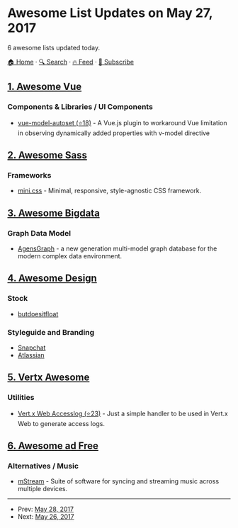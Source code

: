 # Awesome List Updates on May 27, 2017

6 awesome lists updated today.

[🏠 Home](/README.md) · [🔍 Search](https://test.trackawesomelist.com/search/) · [🔥 Feed](https://test.trackawesomelist.com/feed.xml) · [📮 Subscribe](https://trackawesomelist.us17.list-manage.com/subscribe?u=d2f0117aa829c83a63ec63c2f&id=36a103854c)



## [1. Awesome Vue](/content/vuejs/awesome-vue/README.md)

### Components & Libraries / UI Components

*   [vue-model-autoset (⭐18)](https://github.com/outluch/vue-model-autoset) - A Vue.js plugin to workaround Vue limitation in observing dynamically added properties with v-model directive

## [2. Awesome Sass](/content/Famolus/awesome-sass/README.md)

### Frameworks

*   [mini.css](http://minicss.org/) - Minimal, responsive, style-agnostic CSS framework.

## [3. Awesome Bigdata](/content/newTendermint/awesome-bigdata/README.md)

### Graph Data Model

*   [AgensGraph](http://www.agensgraph.com/) - a new generation multi-model graph database for the modern complex data environment.

## [4. Awesome Design](/content/gztchan/awesome-design/README.md)

### Stock

*   [butdoesitfloat](http://butdoesitfloat.com/)

### Styleguide and Branding

*   [Snapchat](https://www.snapchat.com/brand-guidelines#general-usage-guidelines)
*   [Atlassian](https://atlassian.design/)

## [5. Vertx Awesome](/content/vert-x3/vertx-awesome/README.md)

### Utilities

*   [Vert.x Web Accesslog (⭐23)](https://github.com/romanpierson/vertx-web-accesslog) - Just a simple handler to be used in Vert.x Web to generate access logs.

## [6. Awesome ad Free](/content/johnjago/awesome-ad-free/README.md)

### Alternatives / Music

*   [mStream](http://mstream.io/) - Suite of software for syncing and streaming music across multiple devices.

---

- Prev: [May 28, 2017](/content/2017/05/28/README.md)
- Next: [May 26, 2017](/content/2017/05/26/README.md)
